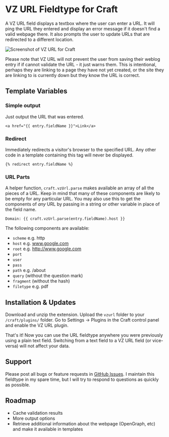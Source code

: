VZ URL Fieldtype for Craft
==========================

A VZ URL field displays a textbox where the user can enter a URL. It will ping the URL they entered and display an error message if it doesn't find a valid webpage there. It also prompts the user to update URLs that are redirected to a different location.

![Screenshot of VZ URL for Craft](./blob/gh-pages/screenshot.png?raw=true)

Please note that VZ URL will not prevent the user from saving their weblog entry if if cannot validate the URL - it just warns them. This is intentional, perhaps they are linking to a page they have not yet created, or the site they are linking to is currently down but they know the URL is correct.

Template Variables
------------------

### Simple output

Just output the URL that was entered.

    <a href="{{ entry.fieldName }}">Link</a>

### Redirect

Immediately redirects a visitor's browser to the specified URL. Any other code in a template containing this tag will never be displayed.

    {% redirect entry.fieldName %}

### URL Parts

A helper function, `craft.vzUrl.parse` makes available an array of all the pieces of a URL. Keep in mind that many of these components are likely to be empty for any particular URL. You may also use this to get the components of *any* URL by passing in a string or other variable in place of the field name.

    Domain: {{ craft.vzUrl.parse(entry.fieldName).host }}

The following components are available:

* `scheme` e.g. http
* `host` e.g. www.google.com
* `root` e.g. http://www.google.com
* `port`
* `user`
* `pass`
* `path` e.g. /about
* `query` (without the question mark)
* `fragment` (without the hash)
* `filetype` e.g. pdf

Installation & Updates
----------------------

Download and unzip the extension. Upload the `vzurl` folder to your `/craft/plugins/` folder. Go to Settings -> Plugins in the Craft control panel and enable the VZ URL plugin.

That's it! Now you can use the URL fieldtype anywhere you were previously using a plain text field. Switching from a text field to a VZ URL field (or vice-versa) will not affect your data.

Support
-------

Please post all bugs or feature requests in [GitHub Issues](https://github.com/elivz/VzUrl-Craft/issues). I maintain this fieldtype in my spare time, but I will try to respond to questions as quickly as possible.

Roadmap
-------

* Cache validation results
* More output options
* Retrieve additional information about the webpage (OpenGraph, etc) and make it available in templates